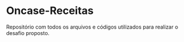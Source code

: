 # Oncase-Receitas
Repositório com todos os arquivos e códigos utilizados para realizar o desafio proposto.
